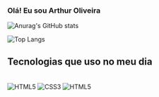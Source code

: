 
### Olá! Eu sou Arthur Oliveira

![Anurag's GitHub stats](https://github-readme-stats.vercel.app/api?username=olarthur&show_icons=true&theme=highcontrast)<br/>


![Top Langs](https://github-readme-stats.vercel.app/api/top-langs/?username=olarthur&layout=compact)

## Tecnologias que uso no meu dia

<div style="display: inline_block"><br/>
  <img align="center" alt="HTML5" src="https://img.shields.io/badge/HTML5-E34F26?style=for-the-badge&logo=html5&logoColor=white"/>
  <img align="center" alt="CSS3" src="https://img.shields.io/badge/CSS3-1572B6?style=for-the-badge&logo=css3&logoColor=white"/>
  <img align="center" alt="HTML5" src="https://img.shields.io/badge/Java-ED8B00?style=for-the-badge&logo=openjdk&logoColor=white"/>
</div>
